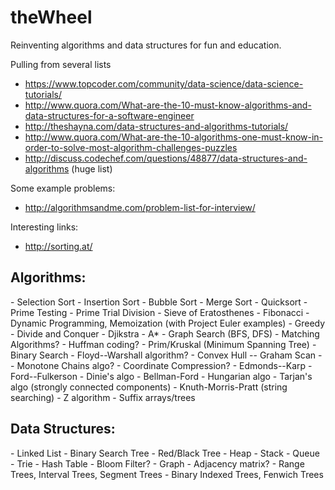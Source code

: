 # theWheel
Reinventing algorithms and data structures for fun and education.

Pulling from several lists
  - https://www.topcoder.com/community/data-science/data-science-tutorials/
  - http://www.quora.com/What-are-the-10-must-know-algorithms-and-data-structures-for-a-software-engineer
  - http://theshayna.com/data-structures-and-algorithms-tutorials/
  - http://www.quora.com/What-are-the-10-algorithms-one-must-know-in-order-to-solve-most-algorithm-challenges-puzzles
  - http://discuss.codechef.com/questions/48877/data-structures-and-algorithms (huge list)

Some example problems:
  - http://algorithmsandme.com/problem-list-for-interview/
  
Interesting links:
  - http://sorting.at/

<h2>Algorithms:</h2>
  - Selection Sort
  - Insertion Sort
  - Bubble Sort
  - Merge Sort
  - Quicksort
  - Prime Testing
  - Prime Trial Division
  - Sieve of Eratosthenes
  - Fibonacci
  - Dynamic Programming, Memoization (with Project Euler examples)
  - Greedy
  - Divide and Conquer
  - Djikstra
  - A*
  - Graph Search (BFS, DFS)
  - Matching Algorithms?
  - Huffman coding?
  - Prim/Kruskal (Minimum Spanning Tree)
  - Binary Search
  - Floyd--Warshall algorithm?
  - Convex Hull -- Graham Scan -- Monotone Chains algo?
  - Coordinate Compression?
  - Edmonds--Karp
  - Ford--Fulkerson
  - Dinie's algo
  - Bellman-Ford
  - Hungarian algo
  - Tarjan's algo (strongly connected components)
  - Knuth-Morris-Pratt (string searching)
  - Z algorithm
  - Suffix arrays/trees




<h2>Data Structures:</h2>
  - Linked List
  - Binary Search Tree
  - Red/Black Tree
  - Heap
  - Stack
  - Queue
  - Trie
  - Hash Table
  - Bloom Filter?
  - Graph
  - Adjacency matrix?
  - Range Trees, Interval Trees, Segment Trees
  - Binary Indexed Trees, Fenwich Trees
